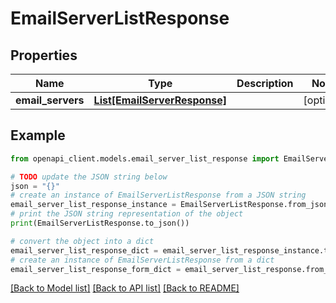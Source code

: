 # EmailServerListResponse


## Properties

Name | Type | Description | Notes
------------ | ------------- | ------------- | -------------
**email_servers** | [**List[EmailServerResponse]**](EmailServerResponse.md) |  | [optional] 

## Example

```python
from openapi_client.models.email_server_list_response import EmailServerListResponse

# TODO update the JSON string below
json = "{}"
# create an instance of EmailServerListResponse from a JSON string
email_server_list_response_instance = EmailServerListResponse.from_json(json)
# print the JSON string representation of the object
print(EmailServerListResponse.to_json())

# convert the object into a dict
email_server_list_response_dict = email_server_list_response_instance.to_dict()
# create an instance of EmailServerListResponse from a dict
email_server_list_response_form_dict = email_server_list_response.from_dict(email_server_list_response_dict)
```
[[Back to Model list]](../README.md#documentation-for-models) [[Back to API list]](../README.md#documentation-for-api-endpoints) [[Back to README]](../README.md)


